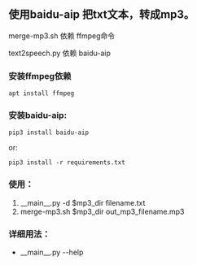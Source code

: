 ## 使用baidu-aip 把txt文本，转成mp3。

merge-mp3.sh 依赖 ffmpeg命令 

text2speech.py 依赖 baidu-aip

### 安装ffmpeg依赖

`apt install ffmpeg`

### 安装baidu-aip:

`pip3 install baidu-aip`

or:

`pip3 install -r requirements.txt`

### 使用：
1. \_\_main\_\_.py -d $mp3\_dir filename.txt
2. merge-mp3.sh $mp3\_dir out\_mp3\_filename.mp3

### 详细用法：

* \_\_main\_\_.py --help
